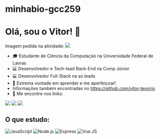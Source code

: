 # minhabio-gcc259

# Olá, sou o Vitor! 👋

Imagem pedida na atividade: <img src="https://sistemasdeinfoige.files.wordpress.com/2014/10/softwarelivre.jpg" />

- 🎓 Estudante de Ciência da Computação na Universidade Federal de Lavras
- 💻 Desenvolvedor e Tech-lead Back-End na Comp Júnior
- 💻 Desenvolvedor Full-Stack na az.leads
- 📝 Extrema vontade em aprender e me aperfeiçoar!
- Informações também encontradas no https://github.com/vitor-tenorio
- 📱 Me encontre nos links:

[<img src="https://img.shields.io/badge/LinkedIn-0077B5?style=flat-square&logo=linkedin&logoColor=white" />](https://www.linkedin.com/in/vitor-tenório/)
[<img src="https://img.shields.io/badge/Instagram-E4405F?style=flat-square&logo=instagram&logoColor=white" />](https://www.instagram.com/vitoraot/)
[<img src="https://img.shields.io/badge/vitoraot@gmail.com-D14836?style=flat-square&logo=gmail&logoColor=white" />](mailto:vitoraot@gmail.com)

## O que estudo:

![JavaScript](https://img.shields.io/badge/-Javascript-555555?style=flat&logo=javascript)
![Node.js](https://img.shields.io/badge/-Node.js-555555?style=flat&logo=node.js)
![Express](https://img.shields.io/badge/-ExpressJS-555555?style=flat&logo=express)
![Vue.JS](https://img.shields.io/badge/-Vue.js-555555?style=flat&logo=vue.js)
